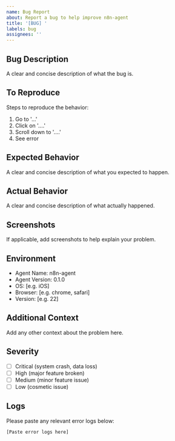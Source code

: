 ```yaml
---
name: Bug Report
about: Report a bug to help improve n8n-agent
title: '[BUG] '
labels: bug
assignees: ''
---
```


## Bug Description

A clear and concise description of what the bug is.

## To Reproduce

Steps to reproduce the behavior:

1. Go to '...'
2. Click on '....'
3. Scroll down to '....'
4. See error

## Expected Behavior

A clear and concise description of what you expected to happen.

## Actual Behavior

A clear and concise description of what actually happened.

## Screenshots

If applicable, add screenshots to help explain your problem.

## Environment

- Agent Name: n8n-agent
- Agent Version: 0.1.0
- OS: [e.g. iOS]
- Browser: [e.g. chrome, safari]
- Version: [e.g. 22]

## Additional Context

Add any other context about the problem here.

## Severity

- [ ] Critical (system crash, data loss)
- [ ] High (major feature broken)
- [ ] Medium (minor feature issue)
- [ ] Low (cosmetic issue)

## Logs

Please paste any relevant error logs below:

```
[Paste error logs here]

